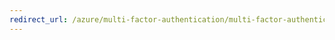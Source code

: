 ```yaml
---
redirect_url: /azure/multi-factor-authentication/multi-factor-authentication-get-started-server-iis
---
```


